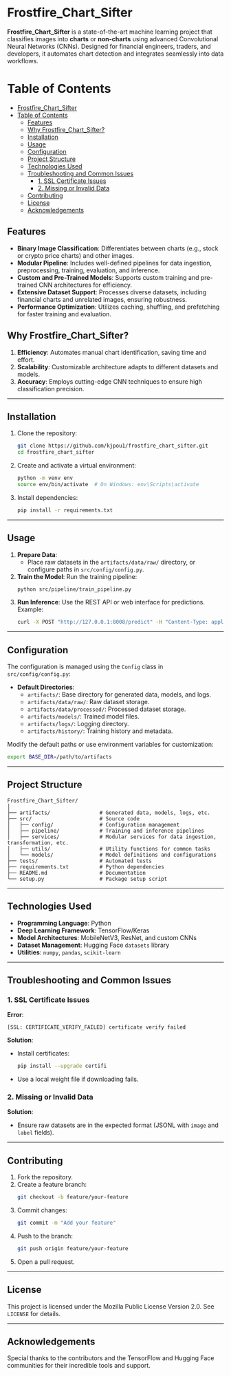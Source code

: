 # Frostfire_Chart_Sifter

**Frostfire_Chart_Sifter** is a state-of-the-art machine learning project that classifies images into **charts** or **non-charts** using advanced Convolutional Neural Networks (CNNs). Designed for financial engineers, traders, and developers, it automates chart detection and integrates seamlessly into data workflows.


# Table of Contents

- [Frostfire\_Chart\_Sifter](#frostfire_chart_sifter)
- [Table of Contents](#table-of-contents)
  - [Features](#features)
  - [Why Frostfire\_Chart\_Sifter?](#why-frostfire_chart_sifter)
  - [Installation](#installation)
  - [Usage](#usage)
  - [Configuration](#configuration)
  - [Project Structure](#project-structure)
  - [Technologies Used](#technologies-used)
  - [Troubleshooting and Common Issues](#troubleshooting-and-common-issues)
    - [1. SSL Certificate Issues](#1-ssl-certificate-issues)
    - [2. Missing or Invalid Data](#2-missing-or-invalid-data)
  - [Contributing](#contributing)
  - [License](#license)
  - [Acknowledgements](#acknowledgements)

## Features
- **Binary Image Classification**: Differentiates between charts (e.g., stock or crypto price charts) and other images.
- **Modular Pipeline**: Includes well-defined pipelines for data ingestion, preprocessing, training, evaluation, and inference.
- **Custom and Pre-Trained Models**: Supports custom training and pre-trained CNN architectures for efficiency.
- **Extensive Dataset Support**: Processes diverse datasets, including financial charts and unrelated images, ensuring robustness.
- **Performance Optimization**: Utilizes caching, shuffling, and prefetching for faster training and evaluation.

## Why Frostfire_Chart_Sifter?
1. **Efficiency**: Automates manual chart identification, saving time and effort.
2. **Scalability**: Customizable architecture adapts to different datasets and models.
3. **Accuracy**: Employs cutting-edge CNN techniques to ensure high classification precision.

---

## Installation
1. Clone the repository:
   ```bash
   git clone https://github.com/kjpou1/frostfire_chart_sifter.git
   cd frostfire_chart_sifter
   ```
2. Create and activate a virtual environment:
   ```bash
   python -m venv env
   source env/bin/activate  # On Windows: env\Scripts\activate
   ```
3. Install dependencies:
   ```bash
   pip install -r requirements.txt
   ```

---

## Usage
1. **Prepare Data**:
   - Place raw datasets in the `artifacts/data/raw/` directory, or configure paths in `src/config/config.py`.
2. **Train the Model**:
   Run the training pipeline:
   ```bash
   python src/pipeline/train_pipeline.py
   ```
3. **Run Inference**:
   Use the REST API or web interface for predictions. Example:
   ```bash
   curl -X POST "http://127.0.0.1:8008/predict" -H "Content-Type: application/json" -d '{"image_path": "path/to/image.png"}'
   ```

---

## Configuration
The configuration is managed using the `Config` class in `src/config/config.py`:
- **Default Directories**:
  - `artifacts/`: Base directory for generated data, models, and logs.
  - `artifacts/data/raw/`: Raw dataset storage.
  - `artifacts/data/processed/`: Processed dataset storage.
  - `artifacts/models/`: Trained model files.
  - `artifacts/logs/`: Logging directory.
  - `artifacts/history/`: Training history and metadata.

Modify the default paths or use environment variables for customization:
```bash
export BASE_DIR=/path/to/artifacts
```

---

## Project Structure
```
Frostfire_Chart_Sifter/
│
├── artifacts/                # Generated data, models, logs, etc.
├── src/                      # Source code
│   ├── config/               # Configuration management
│   ├── pipeline/             # Training and inference pipelines
│   ├── services/             # Modular services for data ingestion, transformation, etc.
│   ├── utils/                # Utility functions for common tasks
│   └── models/               # Model definitions and configurations
├── tests/                    # Automated tests
├── requirements.txt          # Python dependencies
├── README.md                 # Documentation
└── setup.py                  # Package setup script
```

---

## Technologies Used
- **Programming Language**: Python
- **Deep Learning Framework**: TensorFlow/Keras
- **Model Architectures**: MobileNetV3, ResNet, and custom CNNs
- **Dataset Management**: Hugging Face `datasets` library
- **Utilities**: `numpy`, `pandas`, `scikit-learn`

---

## Troubleshooting and Common Issues
### 1. SSL Certificate Issues
**Error**:
```
[SSL: CERTIFICATE_VERIFY_FAILED] certificate verify failed
```
**Solution**:
- Install certificates:
  ```bash
  pip install --upgrade certifi
  ```
- Use a local weight file if downloading fails.

### 2. Missing or Invalid Data
**Solution**:
- Ensure raw datasets are in the expected format (JSONL with `image` and `label` fields).

---

## Contributing
1. Fork the repository.
2. Create a feature branch:
   ```bash
   git checkout -b feature/your-feature
   ```
3. Commit changes:
   ```bash
   git commit -m "Add your feature"
   ```
4. Push to the branch:
   ```bash
   git push origin feature/your-feature
   ```
5. Open a pull request.

---

## License
This project is licensed under the Mozilla Public License Version 2.0. See `LICENSE` for details.

---

## Acknowledgements
Special thanks to the contributors and the TensorFlow and Hugging Face communities for their incredible tools and support.


